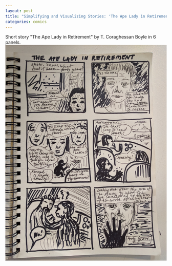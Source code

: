 ```yaml
---
layout: post
title: "Simplifying and Visualizing Stories: 'The Ape Lady in Retirement'"
categories: comics
---
```


Short story "The Ape Lady in Retirement" by T. Coraghessan Boyle in 6 panels.
![alt text](/images/comics/Week3_apeladyinretirement.jpg)


